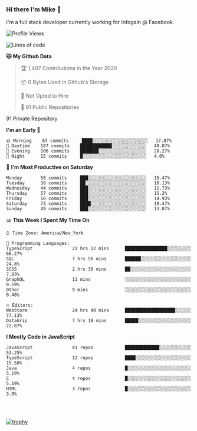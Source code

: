 ### Hi there I'm Mike 👋
I'm a full stack developer currently working for Infogain @ Facebook.

<!--START_SECTION:waka-->
![Profile Views](http://img.shields.io/badge/Profile%20Views-4-blue)

![Lines of code](https://img.shields.io/badge/From%20Hello%20World%20I%27ve%20Written-8.2%20million%20lines%20of%20code-blue)

**🐱 My Github Data** 

> 🏆 1,407 Contributions in the Year 2020
 > 
> 📦 0 Bytes Used in Github's Storage 
 > 
> 🚫 Not Opted to Hire
 > 
> 📜 91 Public Repositories 
 > 
91 Private Repository 
 > 
**I'm an Early 🐤** 

```text
🌞 Morning    67 commits     ████░░░░░░░░░░░░░░░░░░░░░   17.87% 
🌆 Daytime    187 commits    ████████████░░░░░░░░░░░░░   49.87% 
🌃 Evening    106 commits    ███████░░░░░░░░░░░░░░░░░░   28.27% 
🌙 Night      15 commits     █░░░░░░░░░░░░░░░░░░░░░░░░   4.0%

```
📅 **I'm Most Productive on Saturday** 

```text
Monday       58 commits     ███░░░░░░░░░░░░░░░░░░░░░░   15.47% 
Tuesday      38 commits     ██░░░░░░░░░░░░░░░░░░░░░░░   10.13% 
Wednesday    44 commits     ███░░░░░░░░░░░░░░░░░░░░░░   11.73% 
Thursday     57 commits     ███░░░░░░░░░░░░░░░░░░░░░░   15.2% 
Friday       56 commits     ███░░░░░░░░░░░░░░░░░░░░░░   14.93% 
Saturday     73 commits     ████░░░░░░░░░░░░░░░░░░░░░   19.47% 
Sunday       49 commits     ███░░░░░░░░░░░░░░░░░░░░░░   13.07%

```


📊 **This Week I Spent My Time On** 

```text
⌚︎ Time Zone: America/New_York

💬 Programming Languages: 
TypeScript               21 hrs 12 mins      ████████████████░░░░░░░░░   66.27% 
SQL                      7 hrs 56 mins       ██████░░░░░░░░░░░░░░░░░░░   24.8% 
SCSS                     2 hrs 30 mins       ██░░░░░░░░░░░░░░░░░░░░░░░   7.83% 
GraphQL                  11 mins             ░░░░░░░░░░░░░░░░░░░░░░░░░   0.59% 
Other                    9 mins              ░░░░░░░░░░░░░░░░░░░░░░░░░   0.48%

🔥 Editors: 
WebStorm                 24 hrs 40 mins      ███████████████████░░░░░░   77.13% 
DataGrip                 7 hrs 18 mins       █████░░░░░░░░░░░░░░░░░░░░   22.87%

```

**I Mostly Code in JavaScript** 

```text
JavaScript               41 repos            █████████████░░░░░░░░░░░░   53.25% 
TypeScript               12 repos            ████░░░░░░░░░░░░░░░░░░░░░   15.58% 
Java                     4 repos             █░░░░░░░░░░░░░░░░░░░░░░░░   5.19% 
C                        4 repos             █░░░░░░░░░░░░░░░░░░░░░░░░   5.19% 
HTML                     3 repos             █░░░░░░░░░░░░░░░░░░░░░░░░   3.9%

```



<!--END_SECTION:waka-->

##### &nbsp;
[![trophy](https://github-profile-trophy.vercel.app/?username=uptonm&theme=dracula)](https://github.com/ryo-ma/github-profile-trophy)
